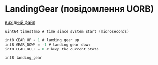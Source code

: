 # LandingGear (повідомлення UORB)



[вихідний файл](https://github.com/PX4/PX4-Autopilot/blob/main/msg/LandingGear.msg)

```c
uint64 timestamp # time since system start (microseconds)

int8 GEAR_UP = 1 # landing gear up
int8 GEAR_DOWN = -1 # landing gear down
int8 GEAR_KEEP = 0 # keep the current state

int8 landing_gear

```
